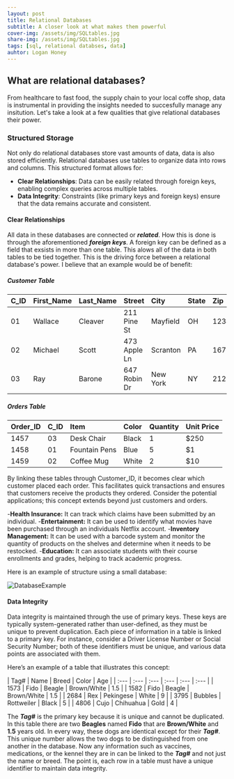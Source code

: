 ```yaml
---
layout: post
title: Relational Databases 
subtitle: A closer look at what makes them powerful
cover-img: /assets/img/SQLtables.jpg
share-img: /assets/img/SQLtables.jpg
tags: [sql, relational databses, data]
auhtor: Logan Honey
---
```


## What are relational databases?
From healthcare to fast food, the supply chain to your local coffe shop, data is instrumental in providing the insights needed to succesfully manage any insitution. Let's take a look at a few qualities that give relational databases their power.

### Structured Storage
Not only do relational databases store vast amounts of data, data is also stored efficiently. Relational databases use tables to organize data into rows and columns. This structured format allows for:

- **Clear Relationships**: Data can be easily related through foreign keys, enabling complex queries across multiple tables.
- **Data Integrity**: Constraints (like primary keys and foreign keys) ensure that the data remains accurate and consistent.

#### Clear Relationships
All data in these databases are connected or **_related_**. How this is done is through the aforementioned **_foreign keys_**. A foreign key can be defined as a field that exsists in more than one table. This alows all of the data in both tables to be tied together. This is the driving force between a relational database's power. I believe that an example would be of benefit:

##### Customer Table

| **C_ID** | First_Name | Last_Name | Street | City | State | Zip |
| :---- | :--- | :--- | :--- | :--- | :--- | :--- |
| 01 | Wallace | Cleaver | 211 Pine St | Mayfield | OH | 12345 |
| 02 | Michael | Scott | 473 Apple Ln | Scranton | PA | 16754 |
| 03 | Ray | Barone | 647 Robin Dr | New York | NY | 21257 |

##### Orders Table

| Order_ID | **C_ID** | Item | Color | Quantity | Unit Price |
| :--------| :--- | :--- | :--- | :--- | :--- |
| 1457 | 03 | Desk Chair | Black | 1 | $250 |
| 1458 | 01 | Fountain Pens | Blue | 5 | $1 |
| 1459 | 02 | Coffee Mug | White | 2 | $10 |


By linking these tables through Customer_ID, it becomes clear which customer placed each order. This facilitates quick transactions and ensures that customers receive the products they ordered. Consider the potential applications; this concept extends beyond just customers and orders.

-**Health Insurance:** It can track which claims have been submitted by an individual.
-**Entertainment:** It can be used to identify what movies have been purchased through an individuals Netflix account.
-**Inventory Management:** It can be  used with a barcode system and monitor the quantity of products on the shelves and determine when it needs to be restocked.
-**Education:** It can associate students with their course enrollments and grades, helping to track academic progress.

Here is an example of structure using a small database:

![DatabaseExample](https://loganhoney.github.io/assets/img/dogdatabase.png)

#### Data Integrity

Data integrity is maintained through the use of primary keys. These keys are typically system-generated rather than user-defined, as they must be unique to prevent duplication. Each piece of information in a table is linked to a primary key. For instance, consider a Driver License Number or Social Security Number; both of these identifiers must be unique, and various data points are associated with them.

Here’s an example of a table that illustrates this concept: 

| Tag# | Name | Breed | Color | Age | 
| :--- | :--- | :--- | :--- | :--- | :--- | 
| 1573 | Fido | Beagle | Brown/White | 1.5 | 
| 1582 | Fido | Beagle | Brown/White | 1.5 | 
| 2684 | Rex | Pekingese | White | 9 | 
| 3795 | Bubbles | Rottweiler | Black | 5 | 
| 4806 | Cujo | Chihuahua | Gold | 4 | 


The **_Tag#_** is the primary key because it is unique and cannot be duplicated. In this table there are two **Beagles** named **Fido** that are **Brown/White** and **1.5** years old. In every way, these dogs are identical except for their **_Tag#_**. This unique number allows the two dogs to be distinguished from one another in the database. Now any information such as vaccines, medications, or the kennel they are in can be linked to the **_Tag#_** and not just the name or breed. The point is, each row in a table must have a unique identifier to maintain data integrity. 


